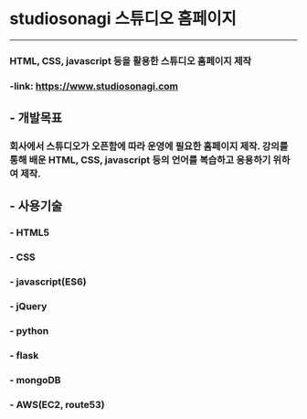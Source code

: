 # studiosonagi 스튜디오 홈페이지
---

### HTML, CSS, javascript 등을 활용한 스튜디오 홈페이지 제작
### -link: https://www.studiosonagi.com

## - 개발목표
### 회사에서 스튜디오가 오픈함에 따라 운영에 필요한 홈페이지 제작. 강의를 통해 배운 HTML, CSS, javascript 등의 언어를 복습하고 응용하기 위하여 제작.

## - 사용기술
### - HTML5
### - CSS
### - javascript(ES6)
### - jQuery
### - python
### - flask
### - mongoDB
### - AWS(EC2, route53)

